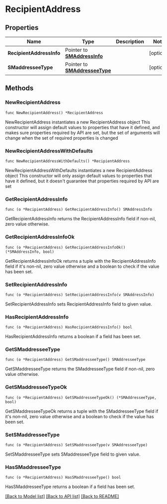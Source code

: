 # RecipientAddress

## Properties

Name | Type | Description | Notes
------------ | ------------- | ------------- | -------------
**RecipientAddressInfo** | Pointer to [**SMAddressInfo**](SMAddressInfo.md) |  | [optional] 
**SMaddresseeType** | Pointer to [**SMAddresseeType**](SMAddresseeType.md) |  | [optional] 

## Methods

### NewRecipientAddress

`func NewRecipientAddress() *RecipientAddress`

NewRecipientAddress instantiates a new RecipientAddress object
This constructor will assign default values to properties that have it defined,
and makes sure properties required by API are set, but the set of arguments
will change when the set of required properties is changed

### NewRecipientAddressWithDefaults

`func NewRecipientAddressWithDefaults() *RecipientAddress`

NewRecipientAddressWithDefaults instantiates a new RecipientAddress object
This constructor will only assign default values to properties that have it defined,
but it doesn't guarantee that properties required by API are set

### GetRecipientAddressInfo

`func (o *RecipientAddress) GetRecipientAddressInfo() SMAddressInfo`

GetRecipientAddressInfo returns the RecipientAddressInfo field if non-nil, zero value otherwise.

### GetRecipientAddressInfoOk

`func (o *RecipientAddress) GetRecipientAddressInfoOk() (*SMAddressInfo, bool)`

GetRecipientAddressInfoOk returns a tuple with the RecipientAddressInfo field if it's non-nil, zero value otherwise
and a boolean to check if the value has been set.

### SetRecipientAddressInfo

`func (o *RecipientAddress) SetRecipientAddressInfo(v SMAddressInfo)`

SetRecipientAddressInfo sets RecipientAddressInfo field to given value.

### HasRecipientAddressInfo

`func (o *RecipientAddress) HasRecipientAddressInfo() bool`

HasRecipientAddressInfo returns a boolean if a field has been set.

### GetSMaddresseeType

`func (o *RecipientAddress) GetSMaddresseeType() SMAddresseeType`

GetSMaddresseeType returns the SMaddresseeType field if non-nil, zero value otherwise.

### GetSMaddresseeTypeOk

`func (o *RecipientAddress) GetSMaddresseeTypeOk() (*SMAddresseeType, bool)`

GetSMaddresseeTypeOk returns a tuple with the SMaddresseeType field if it's non-nil, zero value otherwise
and a boolean to check if the value has been set.

### SetSMaddresseeType

`func (o *RecipientAddress) SetSMaddresseeType(v SMAddresseeType)`

SetSMaddresseeType sets SMaddresseeType field to given value.

### HasSMaddresseeType

`func (o *RecipientAddress) HasSMaddresseeType() bool`

HasSMaddresseeType returns a boolean if a field has been set.


[[Back to Model list]](../README.md#documentation-for-models) [[Back to API list]](../README.md#documentation-for-api-endpoints) [[Back to README]](../README.md)



